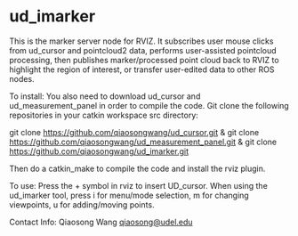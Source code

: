 ud_imarker
==========
This is the marker server node for RVIZ. It subscribes user mouse clicks from ud_cursor and pointcloud2 data, performs user-assisted pointcloud processing, then publishes marker/processed point cloud back to RVIZ to highlight the region of interest, or transfer user-edited data to other ROS nodes.

To install: You also need to download ud_cursor and ud_measurement_panel in order to compile the code. Git clone the following repositories in your catkin workspace src directory:

git clone https://github.com/qiaosongwang/ud_cursor.git & git clone https://github.com/qiaosongwang/ud_measurement_panel.git & git clone https://github.com/qiaosongwang/ud_imarker.git

Then do a catkin_make to compile the code and install the rviz plugin.

To use: Press the + symbol in rviz to insert UD_cursor. When using the ud_imarker tool, press i for menu/mode selection, m for changing viewpoints, u for adding/moving points. 

Contact Info:
Qiaosong Wang
qiaosong@udel.edu
